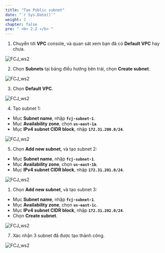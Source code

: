 ```yaml
---
title: "Tạo Public subnet"
date: "`r Sys.Date()`"
weight: 2
chapter: false
pre: " <b> 2.2 </b> "
---
```


1. Chuyển tới **VPC** console, và quan sát xem bạn đã có **Default VPC** hay chưa.

![FCJ_ws2](/images/2.prerequisite/2.png)

2. Chọn **Subnets** tại bảng điều hướng bên trái, chọn **Create subnet**.

![FCJ_ws2](/images/2.prerequisite/3.png)

3. Chọn **Default VPC**.

![FCJ_ws2](/images/2.prerequisite/4.png)

4. Tạo subnet 1:

- Mục **Subnet name**, nhập **`fcj-subnet-1`**.
- Mục **Availability zone**, chọn **`us-east-1a`**.
- Mục **IPv4 subnet CIDR block**, nhập **`172.31.200.0/24`**.

![FCJ_ws2](/images/2.prerequisite/5.png)

5. Chọn **Add new subnet**, và tạo subnet 2:

- Mục **Subnet name**, nhập **`fcj-subnet-1`**.
- Mục **Availability zone**, chọn **`us-east-1b`**.
- Mục **IPv4 subnet CIDR block**, nhập **`172.31.201.0/24`**.

![FCJ_ws2](/images/2.prerequisite/6.png)

1. Chọn **Add new subnet**, và tạo subnet 3:

- Mục **Subnet name**, nhập **`fcj-subnet-1`**.
- Mục **Availability zone**, chọn **`us-east-1c`**.
- Mục **IPv4 subnet CIDR block**, nhập **`172.31.202.0/24`**.
- Chọn **Create subnet**.

![FCJ_ws2](/images/2.prerequisite/7.png)

7. Xác nhận 3 subnet đã được tạo thành công.

![FCJ_ws2](/images/2.prerequisite/8.png)
